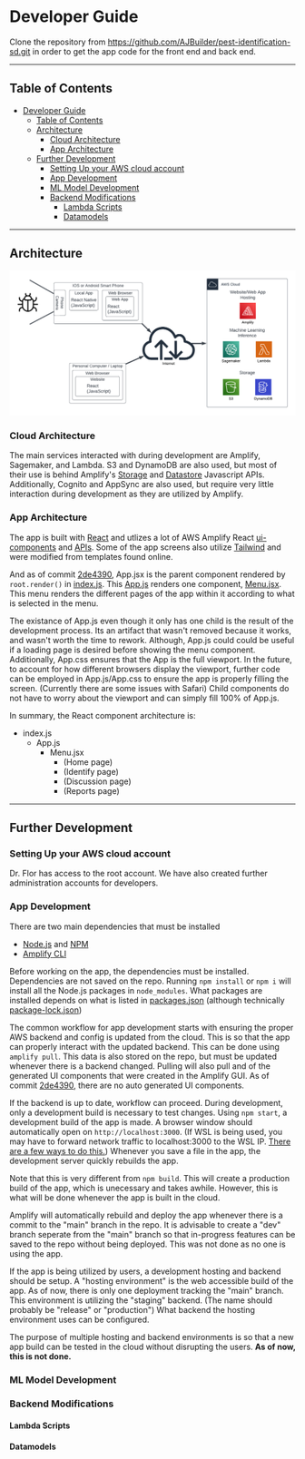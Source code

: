 # Developer Guide
Clone the repository from https://github.com/AJBuilder/pest-identification-sd.git in order to get the app code for the front end and back end. 

***
## Table of Contents

- [Developer Guide](#developer-guide)
  - [Table of Contents](#table-of-contents)
  - [Architecture](#architecture)
    - [Cloud Architecture](#cloud-architecture)
    - [App Architecture](#app-architecture)
  - [Further Development](#further-development)
    - [Setting Up your AWS cloud account](#setting-up-your-aws-cloud-account)
    - [App Development](#app-development)
    - [ML Model Development](#ml-model-development)
    - [Backend Modifications](#backend-modifications)
      - [Lambda Scripts](#lambda-scripts)
      - [Datamodels](#datamodels)


***
## Architecture

![](img/architecture.png)


### Cloud Architecture

The main services interacted with during development are Amplify, Sagemaker, and Lambda. S3 and DynamoDB are also used, but most of their use is behind Amplify's [Storage](https://docs.amplify.aws/lib/storage/getting-started/q/platform/js/#automated-setup-create-storage-bucket) and [Datastore](https://docs.amplify.aws/lib/datastore/getting-started/q/platform/js/) Javascript APIs. Additionally, Cognito and AppSync are also used, but require very little interaction during development as they are utilized by Amplify.

### App Architecture

The app is built with [React](https://react.dev/) and utlizes a lot of AWS Amplify React [ui-components](https://ui.docs.amplify.aws/?platform=react) and [APIs](https://docs.amplify.aws/lib/q/platform/js/). Some of the app screens also utilize [Tailwind](https://tailwindcss.com/) and were modified from templates found online.

And as of commit [2de4390](https://github.com/AJBuilder/pest-identification-sd/commit/2de4390efc1e3fc8fd7b7490726ac11b4fe9be5b), App.jsx is the parent component rendered by `root.render()` in [index.js](../src/index.js). This [App.js](../src/App.js) renders one component, [Menu.jsx]([](../src/ui-components/Menu.jsx)). This menu renders the different pages of the app within it according to what is selected in the menu.

The existance of App.js even though it only has one child is the result of the development process. Its an artifact that wasn't removed because it works, and wasn't worth the time to rework. Although, App.js could could be useful if a loading page is desired before showing the menu component. Additionally, App.css ensures that the App is the full viewport. In the future, to account for how different browsers display the viewport, further code can be employed in App.js/App.css to ensure the app is properly filling the screen. (Currently there are some issues with Safari) Child components do not have to worry about the viewport and can simply fill 100% of App.js.

In summary, the React component architecture is:
- index.js
  - App.js
    - Menu.jsx
      - (Home page)
      - (Identify page)
      - (Discussion page)
      - (Reports page)


***
## Further Development

### Setting Up your AWS cloud account
Dr. Flor has access to the root account. We have also created further administration accounts for developers.


### App Development


There are two main dependencies that must be installed

- [Node.js](https://nodejs.org/en/download) and [NPM](https://docs.npmjs.com/getting-started/)
- [Amplify CLI](https://docs.amplify.aws/cli/)

Before working on the app, the dependencies must be installed. Dependencies are not saved on the repo. Running `npm install` or `npm i` will install all the Node.js packages in `node_modules`. What packages are installed depends on what is listed in [packages.json](../package.json) (although technically [package-lock.json](../package-lock.json))

The common workflow for app development starts with ensuring the proper AWS backend and config is updated from the cloud. This is so that the app can properly interact with the updated backend. This can be done using `amplify pull`. This data is also stored on the repo, but must be updated whenever there is a backend changed. Pulling will also pull and of the generated UI components that were created in the Amplify GUI. As of commit [2de4390](https://github.com/AJBuilder/pest-identification-sd/commit/2de4390efc1e3fc8fd7b7490726ac11b4fe9be5b), there are no auto generated UI components.

If the backend is up to date, workflow can proceed. During development, only a development build is necessary to test changes. Using `npm start`, a development build of the app is made. A browser window should automatically open on `http://localhost:3000`. (If WSL is being used, you may have to forward network traffic to localhost:3000 to the WSL IP. [There are a few ways to do this.](https://stackoverflow.com/questions/64513964/wsl-2-which-ports-are-automatically-forwarded)) Whenever you save a file in the app, the development server quickly rebuilds the app.

Note that this is very different from `npm build`. This will create a production build of the app, which is unecessary and takes awhile. However, this is what will be done whenever the app is built in the cloud.

Amplify will automatically rebuild and deploy the app whenever there is a commit to the "main" branch in the repo. It is advisable to create a "dev" branch seperate from the "main" branch so that in-progress features can be saved to the repo without being deployed. This was not done as no one is using the app.

If the app is being utilized by users, a development hosting and backend should be setup. A "hosting environment" is the web accessible build of the app. As of now, there is only one deployment tracking the "main" branch. This environment is utilizing the "staging" backend. (The name should probably be "release" or "production") What backend the hosting environment uses can be configured.

The purpose of multiple hosting and backend environments is so that a new app build can be tested in the cloud without disrupting the users. **As of now, this is not done.**


### ML Model Development

### Backend Modifications

#### Lambda Scripts



#### Datamodels
